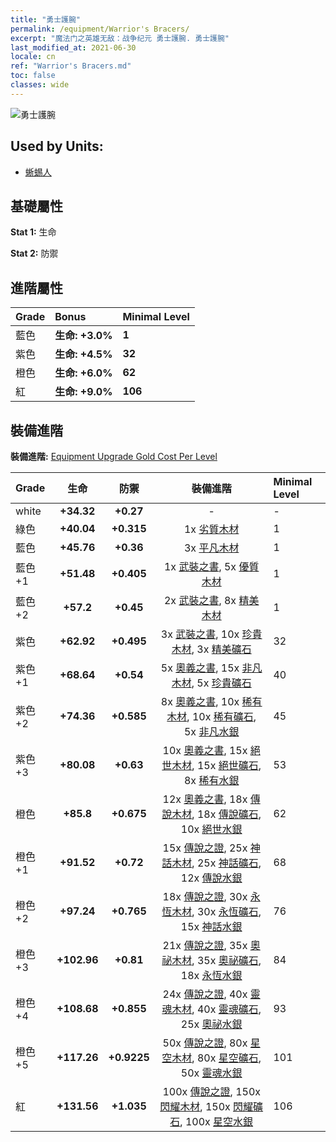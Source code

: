 ```yaml
---
title: "勇士護腕"
permalink: /equipment/Warrior's Bracers/
excerpt: "魔法门之英雄无敌：战争纪元 勇士護腕. 勇士護腕"
last_modified_at: 2021-06-30
locale: cn
ref: "Warrior's Bracers.md"
toc: false
classes: wide
---
```


  ![勇士護腕](/images/e/e_8022.png)

## Used by Units:

* [蜥蜴人](/cn/units/Lizardman/) 


## 基礎屬性
 **Stat 1:** 生命

 **Stat 2:** 防禦

## 進階屬性

  |     Grade    |   Bonus | Minimal Level | 
  |:-------------|:--------|:--------------| 
  | 藍色 | **生命: +3.0%** | **1** | 
  | 紫色 | **生命: +4.5%** | **32** | 
  | 橙色 | **生命: +6.0%** | **62** | 
  | 紅 | **生命: +9.0%** | **106** | 


## 裝備進階
 **裝備進階:** [Equipment Upgrade Gold Cost Per Level](/equipment/EquipmentUpgradeCostPerLevel/) 

  |          Grade      | 生命 | 防禦 | 裝備進階 | Minimal Level |
  |:--------------------|:---------:|:---------:|:----------------:|:--------------|
  | white | **+34.32** | **+0.27** | - | - |
  | 綠色 | **+40.04** | **+0.315** | 1x [劣質木材](/cn/Items/mat_1/) | 1 |
  | 藍色 | **+45.76** | **+0.36** | 3x [平凡木材](/cn/Items/mat_7/) | 1 |
  | 藍色 +1 | **+51.48** | **+0.405** | 1x [武裝之書](/cn/Items/mat_18/), 5x [優質木材](/cn/Items/mat_13/) | 1 |
  | 藍色 +2 | **+57.2** | **+0.45** | 2x [武裝之書](/cn/Items/mat_25/), 8x [精美木材](/cn/Items/mat_20/) | 1 |
  | 紫色 | **+62.92** | **+0.495** | 3x [武裝之書](/cn/Items/mat_32/), 10x [珍貴木材](/cn/Items/mat_27/), 3x [精美礦石](/cn/Items/mat_19/) | 32 |
  | 紫色 +1 | **+68.64** | **+0.54** | 5x [奧義之書](/cn/Items/mat_39/), 15x [非凡木材](/cn/Items/mat_34/), 5x [珍貴礦石](/cn/Items/mat_26/) | 40 |
  | 紫色 +2 | **+74.36** | **+0.585** | 8x [奧義之書](/cn/Items/mat_46/), 10x [稀有木材](/cn/Items/mat_41/), 10x [稀有礦石](/cn/Items/mat_40/), 5x [非凡水銀](/cn/Items/mat_35/) | 45 |
  | 紫色 +3 | **+80.08** | **+0.63** | 10x [奧義之書](/cn/Items/mat_53/), 15x [絕世木材](/cn/Items/mat_48/), 15x [絕世礦石](/cn/Items/mat_47/), 8x [稀有水銀](/cn/Items/mat_42/) | 53 |
  | 橙色 | **+85.8** | **+0.675** | 12x [奧義之書](/cn/Items/mat_60/), 18x [傳說木材](/cn/Items/mat_55/), 18x [傳說礦石](/cn/Items/mat_54/), 10x [絕世水銀](/cn/Items/mat_49/) | 62 |
  | 橙色 +1 | **+91.52** | **+0.72** | 15x [傳說之證](/cn/Items/mat_67/), 25x [神話木材](/cn/Items/mat_62/), 25x [神話礦石](/cn/Items/mat_61/), 12x [傳說水銀](/cn/Items/mat_56/) | 68 |
  | 橙色 +2 | **+97.24** | **+0.765** | 18x [傳說之證](/cn/Items/mat_74/), 30x [永恆木材](/cn/Items/mat_69/), 30x [永恆礦石](/cn/Items/mat_68/), 15x [神話水銀](/cn/Items/mat_63/) | 76 |
  | 橙色 +3 | **+102.96** | **+0.81** | 21x [傳說之證](/cn/Items/mat_81/), 35x [奧祕木材](/cn/Items/mat_76/), 35x [奧祕礦石](/cn/Items/mat_75/), 18x [永恆水銀](/cn/Items/mat_70/) | 84 |
  | 橙色 +4 | **+108.68** | **+0.855** | 24x [傳說之證](/cn/Items/mat_88/), 40x [靈魂木材](/cn/Items/mat_83/), 40x [靈魂礦石](/cn/Items/mat_82/), 25x [奧祕水銀](/cn/Items/mat_77/) | 93 |
  | 橙色 +5 | **+117.26** | **+0.9225** | 50x [傳說之證](/cn/Items/mat_95/), 80x [星空木材](/cn/Items/mat_90/), 80x [星空礦石](/cn/Items/mat_89/), 50x [靈魂水銀](/cn/Items/mat_84/) | 101 |
  | 紅 | **+131.56** | **+1.035** | 100x [傳說之證](/cn/Items/mat_102/), 150x [閃耀木材](/cn/Items/mat_97/), 150x [閃耀礦石](/cn/Items/mat_96/), 100x [星空水銀](/cn/Items/mat_91/) | 106 |

